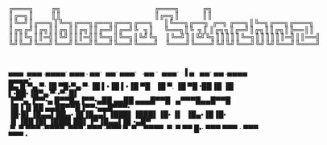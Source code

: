 <span style='font-family: "Lucida Console";line-height: 14px;font-size: 14px;display: inline-block;'>╔═══╗&nbsp;&nbsp;&nbsp;&nbsp;&nbsp;&nbsp;&nbsp;&nbsp;&nbsp;&nbsp;╔╗&nbsp;&nbsp;&nbsp;&nbsp;&nbsp;&nbsp;&nbsp;&nbsp;&nbsp;&nbsp;&nbsp;&nbsp;&nbsp;&nbsp;&nbsp;&nbsp;&nbsp;&nbsp;&nbsp;&nbsp;&nbsp;&nbsp;&nbsp;&nbsp;&nbsp;&nbsp;&nbsp;&nbsp;&nbsp;&nbsp;&nbsp;&nbsp;&nbsp;&nbsp;&nbsp;&nbsp;&nbsp;&nbsp;&nbsp;&nbsp;&nbsp;&nbsp;&nbsp;&nbsp;&nbsp;&nbsp;&nbsp;&nbsp;&nbsp;&nbsp;&nbsp;&nbsp;&nbsp;╔═══╗&nbsp;&nbsp;&nbsp;&nbsp;&nbsp;&nbsp;&nbsp;&nbsp;&nbsp;&nbsp;&nbsp;&nbsp;&nbsp;╔╗&nbsp;&nbsp;&nbsp;&nbsp;&nbsp;&nbsp;&nbsp;&nbsp;&nbsp;&nbsp;&nbsp;<br>║╔═╗║&nbsp;&nbsp;&nbsp;&nbsp;&nbsp;&nbsp;&nbsp;&nbsp;&nbsp;&nbsp;║║&nbsp;&nbsp;&nbsp;&nbsp;&nbsp;&nbsp;&nbsp;&nbsp;&nbsp;&nbsp;&nbsp;&nbsp;&nbsp;&nbsp;&nbsp;&nbsp;&nbsp;&nbsp;&nbsp;&nbsp;&nbsp;&nbsp;&nbsp;&nbsp;&nbsp;&nbsp;&nbsp;&nbsp;&nbsp;&nbsp;&nbsp;&nbsp;&nbsp;&nbsp;&nbsp;&nbsp;&nbsp;&nbsp;&nbsp;&nbsp;&nbsp;&nbsp;&nbsp;&nbsp;&nbsp;&nbsp;&nbsp;&nbsp;&nbsp;&nbsp;&nbsp;&nbsp;&nbsp;║╔═╗║&nbsp;&nbsp;&nbsp;&nbsp;&nbsp;&nbsp;&nbsp;&nbsp;&nbsp;&nbsp;&nbsp;&nbsp;&nbsp;║║&nbsp;&nbsp;&nbsp;&nbsp;&nbsp;&nbsp;&nbsp;&nbsp;&nbsp;&nbsp;&nbsp;<br>║╚═╝║╔══╗║╚═╗╔══╗╔══╗╔══╗╔══╗&nbsp;&nbsp;&nbsp;&nbsp;&nbsp;&nbsp;║╚══╗╔══╗&nbsp;&nbsp;╔═╗&nbsp;╔══╗║╚═╗╔══╗╔═══╗<br>║╔╗╔╝║╔╗║║╔╗║║╔╗║║╔═╝║╔═╝╚&nbsp;&nbsp;&nbsp;╗║&nbsp;&nbsp;&nbsp;&nbsp;&nbsp;&nbsp;╚══╗║╚&nbsp;&nbsp;╗║&nbsp;║╔╗╗║╔═╝║╔╗║║╔╗║╠══║║<br>║║║╚╗║║═╣║╚╝║║║═╣║╚═╗║╚═╗║╚╝╚╗&nbsp;&nbsp;&nbsp;&nbsp;║╚═╝║║╚╝╚╗║║║║║╚═╗║║║║║║═╣║║══╣<br>╚╝╚═╝╚══╝╚══╝╚══╝╚══╝╚══╝╚═══╝&nbsp;&nbsp;&nbsp;&nbsp;╚═══╝╚═══╝╚╝╚╝╚══╝╚╝╚╝╚══╝╚═══╝<br>&nbsp;&nbsp;&nbsp;&nbsp;&nbsp;&nbsp;&nbsp;&nbsp;&nbsp;&nbsp;&nbsp;&nbsp;&nbsp;&nbsp;&nbsp;&nbsp;&nbsp;&nbsp;&nbsp;&nbsp;&nbsp;&nbsp;&nbsp;&nbsp;&nbsp;&nbsp;&nbsp;&nbsp;&nbsp;&nbsp;&nbsp;&nbsp;&nbsp;&nbsp;&nbsp;&nbsp;&nbsp;&nbsp;&nbsp;&nbsp;&nbsp;&nbsp;&nbsp;&nbsp;&nbsp;&nbsp;&nbsp;&nbsp;&nbsp;&nbsp;&nbsp;&nbsp;&nbsp;&nbsp;&nbsp;&nbsp;&nbsp;&nbsp;&nbsp;&nbsp;&nbsp;&nbsp;&nbsp;&nbsp;&nbsp;<br>&nbsp;&nbsp;&nbsp;&nbsp;&nbsp;&nbsp;&nbsp;&nbsp;&nbsp;&nbsp;&nbsp;&nbsp;&nbsp;&nbsp;&nbsp;&nbsp;&nbsp;&nbsp;&nbsp;&nbsp;&nbsp;&nbsp;&nbsp;&nbsp;&nbsp;&nbsp;&nbsp;&nbsp;&nbsp;&nbsp;&nbsp;&nbsp;&nbsp;&nbsp;&nbsp;&nbsp;&nbsp;&nbsp;&nbsp;&nbsp;&nbsp;&nbsp;&nbsp;&nbsp;&nbsp;&nbsp;&nbsp;&nbsp;&nbsp;&nbsp;&nbsp;&nbsp;&nbsp;&nbsp;&nbsp;&nbsp;&nbsp;&nbsp;&nbsp;&nbsp;&nbsp;&nbsp;&nbsp;&nbsp;&nbsp;<br></span>
                                                                 
                                                                 





<p><span style="font-family: 'Lucida Console'; line-height: 14px; font-size: 14px; display: inline-block;">▄▄▄&nbsp;&nbsp;▄▄▄ .▄▄▄▄&middot; ▄▄▄ . ▄▄&middot;&nbsp;&nbsp;▄▄&middot; ▄▄▄&middot;&nbsp;&nbsp;&nbsp;.▄▄ &middot;&nbsp;&nbsp;▄▄▄&middot;&nbsp;&nbsp;▐ ▄&nbsp; &nbsp;▄▄&middot; ▄▄ .▄▄▄▄&nbsp; ▄▄▄▄&bull;<br />█▄ █&middot;▀▄.▀&middot;▐█ ▀█▪▀▄.▀&middot;▐█ ▌▪▐█ ▌▪▐█ ▀█&nbsp;&nbsp;&nbsp;▐█ ▀. ▐█ ▀█ &bull;██▐█ ▐█ ▌▪██▪▐█▀▄.▀&middot;▪▀&middot;.█▌<br />▐▀▀▄ ▐▀▀▪▄ █▀▀█▄▐▀▀▪▄██ ▄▄██ ▄▄▄█▀▀█&nbsp;&nbsp;&nbsp;▄▀▀▀█▄▄█▀▀█ ▐█▐▐▌██ ▄▄██▀▀█▐▀▀▪▄▄█▀▀▀&bull;<br />▐█&bull;█▌▐█▄▄▌██▄▪▐█▐█▄▄▌▐███▌▐███▌▐█▪ ▐▌&nbsp;&nbsp;▐█▄▪▐█▐█▪ ▐▌▐██▐█▌▐███▌██▌▐▀▐█▄▄▌█▌▪▄█▀<br />.▀&nbsp;&nbsp;▀ ▀▀▀ &middot;▀▀▀▀&nbsp;&nbsp;▀▀▀ &middot;▀▀▀ &middot;▀▀▀ ▀&nbsp; ▀&nbsp;&nbsp;&nbsp;&nbsp;▀▀▀▀&nbsp;&nbsp;▀&nbsp; ▀ ▀▀ █▪&middot; ▀▀▀ ▀▀▀ &middot; ▀▀▀ ▀▀▀ &bull;<br /></span></p>

<!--
**Beccachez/Beccachez** is a ✨ _special_ ✨ repository because its `README.md` (this file) appears on your GitHub profile.

Here are some ideas to get you started:

- 🔭 I’m currently working on ...
- 🌱 I’m currently learning ...
- 👯 I’m looking to collaborate on ...
- 🤔 I’m looking for help with ...
- 💬 Ask me about ...
- 📫 How to reach me: ...
- 😄 Pronouns: ...
- ⚡ Fun fact: ...
-->
